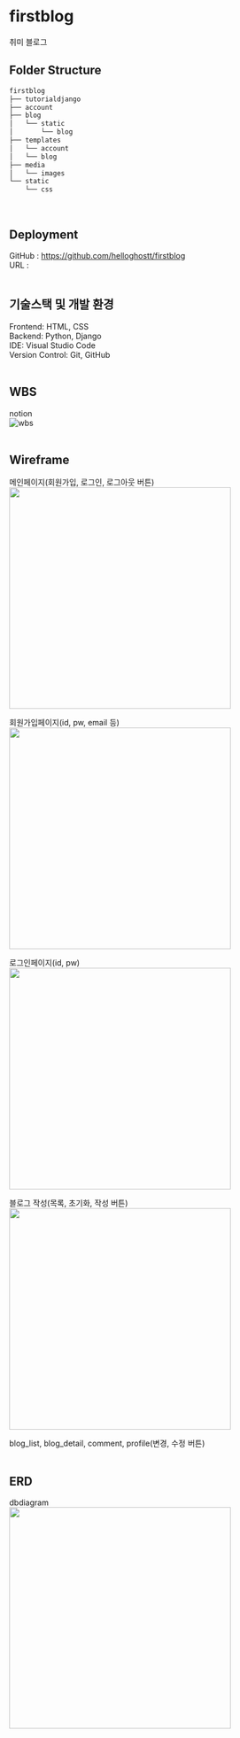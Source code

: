 # firstblog 
취미 블로그
<br>

## Folder Structure
```bash
firstblog
├── tutorialdjango
├── account
├── blog
│   └── static
│       └── blog
├── templates
│   └── account
│   └── blog
├── media
│   └── images
└── static
    └── css
```
<br>

## Deployment
GitHub : https://github.com/helloghostt/firstblog <br>
URL : <br>
<br>

## 기술스택 및 개발 환경
Frontend: HTML, CSS <br>
Backend: Python, Django <br>
IDE: Visual Studio Code <br>
Version Control: Git, GitHub <br>
<br>

## WBS
notion <br>
![wbs](https://github.com/helloghostt/firstblog/assets/155081933/eee1ae26-3399-4248-926d-c3acb03cab5b) <br>
<br>

## Wireframe

메인페이지(회원가입, 로그인, 로그아웃 버튼)<br>
<img src="https://github.com/helloghostt/firstblog/assets/155081933/1f38e2cf-9a72-4baf-9271-65a12f6d4540.png" height="400"/><br>

회원가입페이지(id, pw, email 등) <br>
<img src="https://github.com/helloghostt/firstblog/assets/155081933/79f2c27a-56de-4299-8d34-c5a643be2742.png" height="400"/><br>

로그인페이지(id, pw) <br>
<img src="https://github.com/helloghostt/firstblog/assets/155081933/cab91a68-b386-461e-8149-7b18432f059f.png" height="400"/><br>

블로그 작성(목록, 초기화, 작성 버튼) <br>
<img src="https://github.com/helloghostt/firstblog/assets/155081933/35365bb9-bdfd-4836-a28a-1d45f0bbc9c5.png" height="400"/><br>

blog_list, blog_detail, comment, profile(변경, 수정 버튼)  <br>
<br>

## ERD 
dbdiagram <br>
<img src="https://github.com/helloghostt/firstblog/assets/155081933/5388b827-447f-42e4-8501-1ada1231cfce.png" height="400"/> <br>

